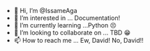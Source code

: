 - 👋 Hi, I’m @IssameAga
- 👀 I’m interested in ... Documentation!
- 🌱 I’m currently learning ...Python :persevere:  
- 💞️ I’m looking to collaborate on ... TBD :grin:
- 📫 How to reach me ... Ew, David! No, David!! 

<!---
IssameAga/IssameAga is a ✨ special ✨ repository because its `README.md` (this file) appears on your GitHub profile.
You can click the Preview link to take a look at your changes.
--->
